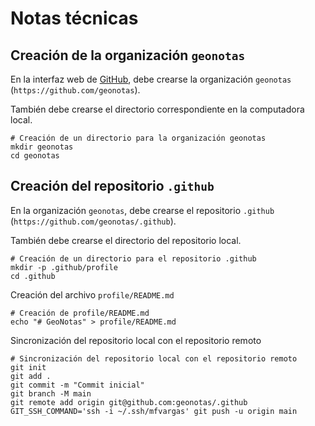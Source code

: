 # Notas técnicas

## Creación de la organización `geonotas`
En la interfaz web de [GitHub](https://github.com), debe crearse la organización `geonotas` (`https://github.com/geonotas`).

También debe crearse el directorio correspondiente en la computadora local.
```shell
# Creación de un directorio para la organización geonotas
mkdir geonotas
cd geonotas
```

## Creación del repositorio `.github`
En la organización `geonotas`, debe crearse el repositorio `.github` (`https://github.com/geonotas/.github`).

También debe crearse el directorio del repositorio local.
```shell
# Creación de un directorio para el repositorio .github
mkdir -p .github/profile
cd .github
```

Creación del archivo `profile/README.md`
```shell
# Creación de profile/README.md
echo "# GeoNotas" > profile/README.md
```

Sincronización del repositorio local con el repositorio remoto
```shell
# Sincronización del repositorio local con el repositorio remoto
git init
git add .
git commit -m "Commit inicial"
git branch -M main
git remote add origin git@github.com:geonotas/.github
GIT_SSH_COMMAND='ssh -i ~/.ssh/mfvargas' git push -u origin main
```
